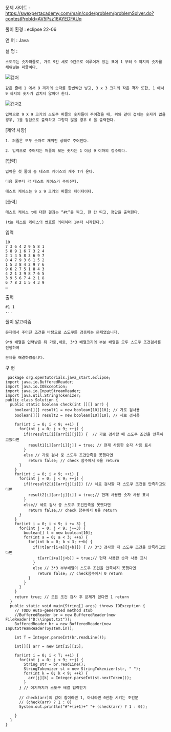문제 사이트 : https://swexpertacademy.com/main/code/problem/problemSolver.do?contestProbId=AV5Psz16AYEDFAUq

풀이 환경 : eclipse 22-06

언 어 : Java

설 명 :

    스도쿠는 숫자퍼즐로, 가로 9칸 세로 9칸으로 이루어져 있는 표에 1 부터 9 까지의 숫자를 채워넣는 퍼즐이다.


![캡처](https://user-images.githubusercontent.com/57944215/177785133-592edd86-273b-4120-9394-665dac4f6bea.png)


    같은 줄에 1 에서 9 까지의 숫자를 한번씩만 넣고, 3 x 3 크기의 작은 격자 또한, 1 에서 9 까지의 숫자가 겹치지 않아야 한다.

 
![캡처2](https://user-images.githubusercontent.com/57944215/177785140-909f82b0-8372-4cb3-93d0-f5ce221bc98e.png)

    입력으로 9 X 9 크기의 스도쿠 퍼즐의 숫자들이 주어졌을 때, 위와 같이 겹치는 숫자가 없을 경우, 1을 정답으로 출력하고 그렇지 않을 경우 0 을 출력한다.


[제약 사항]

    1. 퍼즐은 모두 숫자로 채워진 상태로 주어진다.

    2. 입력으로 주어지는 퍼즐의 모든 숫자는 1 이상 9 이하의 정수이다.


[입력]

    입력은 첫 줄에 총 테스트 케이스의 개수 T가 온다.

    다음 줄부터 각 테스트 케이스가 주어진다.

    테스트 케이스는 9 x 9 크기의 퍼즐의 데이터이다.


[출력]

    테스트 케이스 t에 대한 결과는 “#t”을 찍고, 한 칸 띄고, 정답을 출력한다.

    (t는 테스트 케이스의 번호를 의미하며 1부터 시작한다.)

입력

    10
    7 3 6 4 2 9 5 8 1
    5 8 9 1 6 7 3 2 4
    2 1 4 5 8 3 6 9 7
    8 4 7 9 3 6 1 5 2
    1 5 3 8 4 2 9 7 6
    9 6 2 7 5 1 8 4 3
    4 2 1 3 9 8 7 6 5
    3 9 5 6 7 4 2 1 8
    6 7 8 2 1 5 4 3 9
    …
 
 
출력

    #1 1
    ...
 
 풀이 알고리즘
 
    문제에서 주어진 조건을 바탕으로 스도쿠를 검증하는 문제였습니다.
    
    9*9 배열을 입력받은 뒤 가로,세로, 3*3 배열크기의 부분 배열을 모두 스도쿠 조건검사를 진행하여
    
    문제를 해결하였습니다.
    
 구 현
 
     package org.opentutorials.java_start.eclipse;
    import java.io.BufferedReader;
    import java.io.IOException;
    import java.io.InputStreamReader;
    import java.util.StringTokenizer;
    public class Solution {
      public static boolean check(int [][] arr) {
        boolean[][] result1 = new boolean[10][10]; // 가로 검사용
        boolean[][] result2 = new boolean[10][10]; // 세로 검사용

        for(int i = 0; i < 9; ++i) {
          for(int j = 0; j < 9; ++j) {
            if(!result1[i][arr[i][j]]) {  // 가로 검사할 때 스도쿠 조건을 만족하고있다면
              result1[i][arr[i][j]] = true; // 현재 사용한 숫자 사용 표시
            }
            else // 가로 검사 중 스도쿠 조건만족을 못햇다면
              return false; // check 함수에서 0을 return
          }
        }
        for(int i = 0; i < 9; ++i) {
          for(int j = 0; j < 9; ++j) {
            if(!result2[i][arr[j][i]]) {// 세로 검사할 때 스도쿠 조건을 만족하고있다면
              result2[i][arr[j][i]] = true;// 현재 사용한 숫자 사용 표시
            }
            else// 세로 검사 중 스도쿠 조건만족을 못햇다면
              return false;// check 함수에서 0을 return
          }
        }
        for(int i = 0; i < 9; i += 3) {
          for(int j = 0; j < 9; j+=3) {
            boolean[] t = new boolean[10];
            for(int a = 0; a < 3; ++a) {
              for(int b = 0; b < 3; ++b) {
                if(!t[arr[i+a][j+b]]) { // 3*3 검사할 때 스도쿠 조건을 만족하고있다면
                  t[arr[i+a][j+b]] = true;// 현재 사용한 숫자 사용 표시
                }
                else // 3*3 부부배열이 스도쿠 조건을 만족하지 못햇다면
                  return false; // check함수에서 0 return
              }
            }
          }
        }
        return true; // 모든 조건 검사 후 문제가 없다면 1 return
      }
      public static void main(String[] args) throws IOException {
        // TODO Auto-generated method stub
        //BufferedReader br = new BufferedReader(new FileReader("D:\\input.txt"));
        BufferedReader br = new BufferedReader(new InputStreamReader(System.in));

        int T = Integer.parseInt(br.readLine());

        int[][] arr = new int[15][15];

        for(int i = 0; i < T; ++i) {
          for(int j = 0; j < 9; ++j) {
            String str = br.readLine();
            StringTokenizer st = new StringTokenizer(str, " ");
            for(int k = 0; k < 9; ++k) {
              arr[j][k] = Integer.parseInt(st.nextToken());
            }
          } // 여기까지가 스도구 배열 입력받기
          
          // check(arr)의 값이 참이라면 1, 아니라면 0반환 시키는 조건문
          // (check(arr) ? 1 : 0)
          System.out.println("#"+(i+1)+" "+ (check(arr) ? 1 : 0));
          
        }
      }
    }

 
